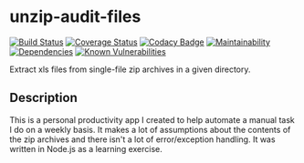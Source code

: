 # unzip-audit-files
[![Build Status](https://travis-ci.org/zerocaps/unzip-audit-files.svg?branch=master)](https://travis-ci.org/zerocaps/unzip-audit-files)
[![Coverage Status](https://coveralls.io/repos/github/zerocaps/unzip-audit-files/badge.svg?branch=master)](https://coveralls.io/github/zerocaps/unzip-audit-files?branch=master)
[![Codacy Badge](https://api.codacy.com/project/badge/Grade/fb3a637425284addbd424d97c9ddb5de)](https://www.codacy.com/app/derek-winfield/unzip-audit-files?utm_source=github.com&amp;utm_medium=referral&amp;utm_content=zerocaps/unzip-audit-files&amp;utm_campaign=Badge_Grade)
[![Maintainability](https://api.codeclimate.com/v1/badges/d8b1ea8c4a2c9a1b8959/maintainability)](https://codeclimate.com/github/zerocaps/unzip-audit-files/maintainability)
[![Dependencies](https://david-dm.org/zerocaps/unzip-audit-files.svg)](https://david-dm.org/zerocaps/unzip-audit-files)
[![Known Vulnerabilities](https://snyk.io/test/github/zerocaps/unzip-audit-files/badge.svg)](https://snyk.io/test/github/zerocaps/unzip-audit-files)

Extract xls files from single-file zip archives in a given directory.
## Description
This is a personal productivity app I created to help automate a manual task I do on a weekly basis. It makes a lot of assumptions about the contents of the zip archives and there isn't a lot of error/exception handling. It was written in Node.js as a learning exercise.
